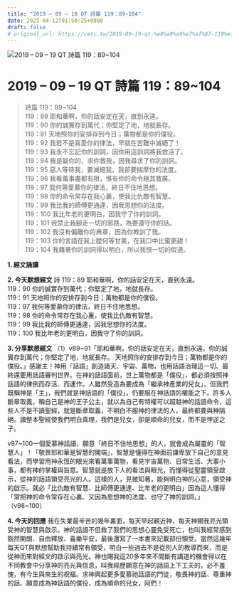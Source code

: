 ```yaml
---
title: "2019 – 09 – 19 QT 詩篇 119：89~104"
date: 2025-04-12T01:50:25+0800
draft: false
# original_url: https://cmtc.tw/2019-09-19-qt-%e8%a9%a9%e7%af%87-119%ef%bc%9a89104
---
```


![2019 – 09 – 19 QT 詩篇 119：89\~104](/images/qt.jpg   "2019 – 09 – 19 QT 詩篇 119：89\~104")

# 2019 – 09 – 19 QT 詩篇 119：89\~104

> 詩篇 119：89\~104  
> 119：89 耶和華啊，你的話安定在天，直到永遠。  
> 119：90 你的誠實存到萬代；你堅定了地，地就長存。  
> 119：91 天地照你的安排存到今日；萬物都是你的僕役。  
> 119：92 我若不是喜愛你的律法，早就在苦難中滅絕了！  
> 119：93 我永不忘記你的訓詞，因你用這訓詞將我救活了。  
> 119：94 我是屬你的，求你救我，因我尋求了你的訓詞。  
> 119：95 惡人等待我，要滅絕我，我卻要揣摩你的法度。  
> 119：96 我看萬事盡都有限，惟有你的命令極其寬廣。  
> 119：97 我何等愛慕你的律法，終日不住地思想。  
> 119：98 你的命令常存在我心裏，使我比仇敵有智慧。  
> 119：99 我比我的師傅更通達，因我思想你的法度。  
> 119：100 我比年老的更明白，因我守了你的訓詞。  
> 119：101 我禁止我腳走一切的邪路，為要遵守你的話。  
> 119：102 我沒有偏離你的典章，因為你教訓了我。  
> 119：103 你的言語在我上膛何等甘美，在我口中比蜜更甜！  
> 119：104 我藉著你的訓詞得以明白，所以我恨一切的假道。

**1. 經文誦讀**

**2.  今天默想經文**
詩 119：89 耶和華啊，你的話安定在天，直到永遠。  
119：90 你的誠實存到萬代；你堅定了地，地就長存。  
119：91 天地照你的安排存到今日；萬物都是你的僕役。  
119：97 我何等愛慕你的律法，終日不住地思想。  
119：98 你的命令常存在我心裏，使我比仇敵有智慧。  
119：99 我比我的師傅更通達，因我思想你的法度。  
119：100 我比年老的更明白，因我守了你的訓詞。

**3. 分享默想經文**
（1）v89\~91「耶和華啊，你的話安定在天，直到永遠。你的誠實存到萬代；你堅定了地，地就長存。 天地照你的安排存到今日；萬物都是你的僕役。」感謝主！神用「話語」創造諸天、宇宙、萬物，也用話語治理這一切、最終還要用話語審判世界。在神的話語面前，世上萬物都是「僕役」，都必須按照神話語的律例而存活、而運作。人雖然受造為要成為「繼承神產業的兒女」，但我們既稱神是「主」，我們就是神話語的「僕役」，仍要服在神話語的權能之下。許多人斷章取義，稱自己是神的王子公主，就以為自己有特權可以超越神的話語命令，這些人不是不讀聖經，就是斷章取義，不明白不服神的律法的人，最終都要與神隔絕。讀整本聖經使我們明白真理，我們是兒女，卻是順命的兒女，而不是悖逆之子。

v97\~100一個愛慕神話語，願意「終日不住地思想」的人，就會成為屬靈的「智慧人」！「敬畏耶和華是智慧的開端」，智慧是懂得在神面前謙卑放下自己的意見看法，而學習用神永恆的眼光來看萬事萬物，看見宇宙萬物、日常生活、大事小事，都有神的掌權與旨意。智慧就是放下人的看法與眼光，而懂得從聖靈領受啟示，從神的話語領受亮光的人。這樣的人，見微知著，能夠明白神的心意，領受神的啟示。就必「比仇敵有智慧、比師傅更通達、比年老的更明白」因為這人懂得「常把神的命令常存在心裏、又因為思想神的法度、也守了神的訓詞。」（v98\~100）

**4. 今天的回應**
我在失業最辛苦的幾年裏面，每天早起親近神，每天神賜我亮光領受神的智慧與啟示。神的話語不但救了我們的思想心靈免受死亡，也叫我經常感到豁然開朗、自由釋放、喜樂平安，最後還寫了一本書來記載部份領受。當然這幾年每天QT與默想幫助我持續常有領受，明白一些過去不是從別人的教導而來，而是從神而來對經文的啟示與亮光。神也賜我這20多年來不間斷有講道的機會得以在不同教會中分享神的亮光與信息，叫我經歷願意在神的話語上下工夫的，必不羞愧，有今生與來生的祝福。求神興起更多愛慕祂話語的門徒，敬畏神的話、尊重神的話、願意成為神話語的僕役，成為順命的兒女，阿們！
